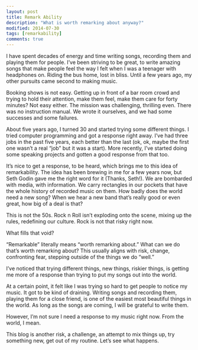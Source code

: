 ```yaml
---
layout: post
title: Remark Ability
description: "What is worth remarking about anyway?"
modified: 2014-07-30
tags: [remarkability]
comments: true
---
```


I have spent decades of energy and time writing songs, recording them and playing them for people.  I’ve been striving to be great, to write amazing songs that make people feel the way I felt when I was a teenager with headphones on.  Riding the bus home, lost in bliss.  Until a few years ago, my other pursuits came second to making music.

Booking shows is not easy.  Getting up in front of a bar room crowd and trying to hold their attention, make them feel, make them care for forty minutes?  Not easy either.  The mission was challenging, thrilling even.  There was no instruction manual.  We wrote it ourselves, and we had some successes and some failures.

About five years ago, I turned 30 and started trying some different things.  I tried computer programming and got a response right away.  I’ve had three jobs in the past five years, each better than the last (ok, ok, maybe the first one wasn’t a real “job” but it was a start).  More recently, I’ve started doing some speaking projects and gotten a good response from that too.

It’s nice to get a response, to be heard, which brings me to this idea of remarkability.  The idea has been brewing in me for a few years now, but Seth Godin gave me the right word for it (Thanks, Seth!).  We are bombarded with media, with information.  We carry rectangles in our pockets that have the whole history of recorded music on them.  How badly does the world need a new song?  When we hear a new band that’s really good or even great, how big of a deal is that?

This is not the 50s.  Rock n Roll isn’t exploding onto the scene, mixing up the rules, redefining our culture.  Rock is not that risky right now.

What fills that void?

“Remarkable” literally means “worth remarking about.”  What can we do that’s worth remarking about?  This usually aligns with risk, change, confronting fear, stepping outside of the things we do “well.”

I’ve noticed that trying different things, new things, riskier things, is getting me more of a response than trying to put my songs out into the world.

At a certain point, it felt like I was trying so hard to get people to notice my music.  It got to be kind of draining.  Writing songs and recording them, playing them for a close friend, is one of the easiest most beautiful things in the world.  As long as the songs are coming, I will be grateful to write them.

However, I’m not sure I need a response to my music right now. From the world, I mean.

This blog is another risk, a challenge, an attempt to mix things up, try something new, get out of my routine.  Let’s see what happens.
